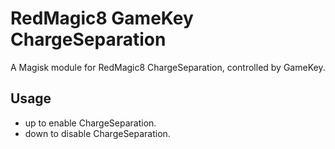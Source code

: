 # RedMagic8 GameKey ChargeSeparation

A Magisk module for RedMagic8 ChargeSeparation, controlled by GameKey.

## Usage
- up to enable ChargeSeparation.
- down to disable ChargeSeparation.
